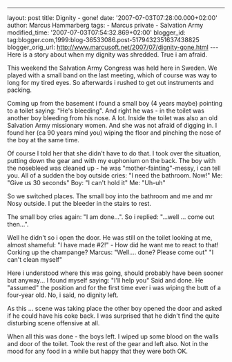 ---
layout: post
title: Dignity - gone!
date: '2007-07-03T07:28:00.000+02:00'
author: Marcus Hammarberg
tags: - Marcus
private - Salvation Army
modified_time: '2007-07-03T07:54:32.869+02:00'
blogger_id: tag:blogger.com,1999:blog-36533086.post-5179432351637438825
blogger_orig_url: http://www.marcusoft.net/2007/07/dignity-gone.html ---
Here is a story about when my dignity was shredded. True i am afraid.

This weekend the Salvation Army Congress was held here in Sweden. We
played with a small band on the last meeting, which of course was way to
long for my tired eyes. So afterwards i rushed to get out instruments
and packing.

Coming up from the basement i found a small boy (4 years maybe) pointing
to a toilet saying: "He's bleeding". And right he was - in the toilet
was another boy bleeding from his nose. A lot. Inside the toilet was
also an old Salvation Army missionary women. And she was not afraid of
digging in. I found her (ca 90 years mind you) wiping the floor and
pinching the nose of the boy at the same time.

Of course I told her that she didn't have to do that. I took over the
situation, putting down the gear and with my euphonium on the back.
The boy with the nosebleed was cleaned up - he was
"mother-fainting"-messy, i can tell you. All of a sudden the boy outside
cries: "I need the bathroom. Now!"
Me: "Give us 30 seconds"
Boy: "I can't hold it"
Me: "Uh-uh"

So we switched places. The small boy into the bathroom and me and mr
Nosy outside. I put the bleeder in the stairs to rest.

The small boy cries again: "I am done...". So i replied: "...well ...
come out then...".

Well he didn't so i open the door. He was still on the toilet looking at
me, almost shameful:
"I have made \#2!" - How did he want me to react to that! Corking up the
champange?
Marcus: "Well.... done? Please come out"
"I can't clean myself"

Here i understood where this was going, should probably have been sooner
but anyway... I found myself saying: "I'll help you"
Said and done. He "assumed" the position and for the first time ever i
was wiping the butt of a four-year old. No, i said, no dignity left.

As this ... scene was taking place the other boy opened the door and
asked if he could have his coke back. I was surprised that he didn't
find the quite disturbing scene offensive at all.

When all this was done - the boys left. I wiped up some blood on the
walls and door of the toilet. Took the rest of the gear and left also.
Not in the mood for any food in a while but happy that they were both
OK.
